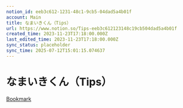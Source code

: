 ```yaml
---
notion_id: eeb3c612-1231-48c1-9cb5-04dad5a4b01f
account: Main
title: なまいきくん（Tips）
url: https://www.notion.so/Tips-eeb3c612123148c19cb504dad5a4b01f
created_time: 2023-11-23T17:18:00.000Z
last_edited_time: 2023-11-23T17:18:00.000Z
sync_status: placeholder
sync_time: 2025-07-12T15:01:15.074637
---
```

# なまいきくん（Tips）

[Bookmark](https://tips.jp/u/1namaiki/a/iaoM4FVp)